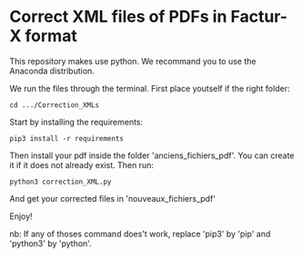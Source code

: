 # Correct XML files of PDFs in Factur-X format 

This repository makes use python. 
We recommand you to use the Anaconda distribution.

We run the files through the terminal.
First place youtself if the right folder:
```
cd .../Correction_XMLs 
```

Start by installing the requirements:
```
pip3 install -r requirements
```
Then install your pdf inside the folder 'anciens_fichiers_pdf'.
You can create it if it does not already exist.
Then run:

```
python3 correction_XML.py
```
And get your corrected files in 'nouveaux_fichiers_pdf' 

Enjoy!

nb: If any of thoses command does't work, replace 'pip3' by 'pip' and 'python3' by 'python'.
